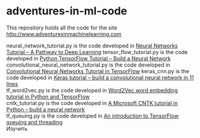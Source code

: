 # adventures-in-ml-code
This repository holds all the code for the site http://www.adventuresinmachinelearning.com

neural_network_tutorial.py is the code developed in [Neural Networks Tutorial – A Pathway to Deep Learning](http://www.adventuresinmachinelearning.com/neural-networks-tutorial/)
tensor_flow_tutorial.py is the code developed in [Python TensorFlow Tutorial – Build a Neural Network](http://www.adventuresinmachinelearning.com/python-tensorflow-tutorial/)
convolutional_neural_network_tutorial.py is the code developed in [Convolutional Neural Networks Tutorial in TensorFlow](http://adventuresinmachinelearning.com/convolutional-neural-networks-tutorial-tensorflow/)
keras_cnn.py is the code developed in [Keras tutorial – build a convolutional neural network in 11 lines](http://adventuresinmachinelearning.com/keras-tutorial-cnn-11-lines/)  
tf_word2vec.py is the code developed in [Word2Vec word embedding tutorial in Python and TensorFlow](http://adventuresinmachinelearning.com/word2vec-tutorial-tensorflow/)  
cntk_tutorial.py is the code developed in [A Microsoft CNTK tutorial in Python – build a neural network](http://adventuresinmachinelearning.com/microsoft-cntk-tutorial/)  
tf_queuing.py is the code developed in [An introduction to TensorFlow queuing and threading](http://adventuresinmachinelearning.com/introduction-tensorflow-queuing/)  
Изучить

